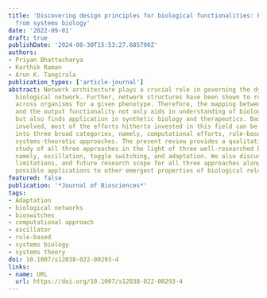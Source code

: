 ```yaml
---
title: 'Discovering design principles for biological functionalities: Perspectives
  from systems biology'
date: '2022-09-01'
draft: true
publishDate: '2024-08-30T15:53:27.685790Z'
authors:
- Priyan Bhattacharya
- Karthik Raman
- Arun K. Tangirala
publication_types: ['article-journal']
abstract: Network architecture plays a crucial role in governing the dynamics of any
  biological network. Further, network structures have been shown to remain conserved
  across organisms for a given phenotype. Therefore, the mapping between network structures
  and the output functionality not only aids in understanding of biological systems
  but also finds application in synthetic biology and therapeutics. Based on the approaches
  involved, most of the efforts hitherto invested in this field can be classified
  into three broad categories, namely, computational efforts, rule-based methods and
  systems-theoretic approaches. The present review provides a qualitative and quantitative
  study of all three approaches in the light of three well-researched biological phenotypes,
  namely, oscillation, toggle switching, and adaptation. We also discuss the advantages,
  limitations, and future research scope for all three approaches along with their
  possible applications to other emergent properties of biological relevance.
featured: false
publication: '*Journal of Biosciences*'
tags:
- Adaptation
- biological networks
- bioswitches
- computational approach
- oscillator
- rule-based
- systems biology
- systems theory
doi: 10.1007/s12038-022-00293-4
links:
- name: URL
  url: https://doi.org/10.1007/s12038-022-00293-4
---
```


